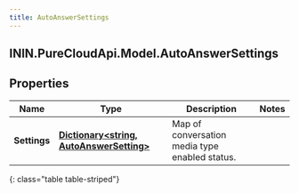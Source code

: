 ```yaml
---
title: AutoAnswerSettings
---
```

## ININ.PureCloudApi.Model.AutoAnswerSettings

## Properties

|Name | Type | Description | Notes|
|------------ | ------------- | ------------- | -------------|
| **Settings** | [**Dictionary&lt;string, AutoAnswerSetting&gt;**](AutoAnswerSetting.html) | Map of conversation media type enabled status. | |
{: class="table table-striped"}


